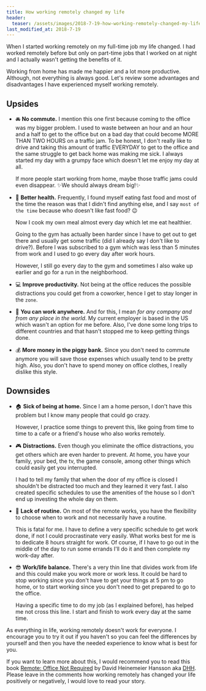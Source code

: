 ```yaml
---
title: How working remotely changed my life
header:
  teaser: /assets/images/2018-7-19-how-working-remotely-changed-my-life.jpg
last_modified_at: 2018-7-19
---
```


When I started working remotely on my full-time job my life changed. I had worked remotely before but only on part-time jobs that I worked on at night and I actually wasn't getting the benefits of it.

Working from home has made me happier and a lot more productive. Although, not everything is always good. Let's review some advantages and disadvantages I have experienced myself working remotely.

## Upsides
- :oncoming_automobile: **No commute.** I mention this one first because coming to the office was my bigger problem. I used to waste between an hour and an hour and a half to get to the office but on a bad day that could become MORE THAN TWO HOURS on a traffic jam. To be honest, I don't really like to drive and taking this amount of traffic EVERYDAY to get to the office and the same struggle to get back home was making me sick. I always started my day with a grumpy face which doesn't let me enjoy my day at all.

  If more people start working from home, maybe those traffic jams could even disappear.
  :sparkles:We should always dream big!:sparkles:

- :apple: **Better health.** Frequently, I found myself eating fast food and most of the time the reason was that I didn't find anything else, and I say `most of the time` because who doesn't like fast food? :wink:

  Now I cook my own meal almost every day which let me eat healthier.
  
  Going to the gym has actually been harder since I have to get out to get there and usually get some traffic (did I already say I don't like to drive?). Before I was subscribed to a gym which was less than 5 minutes from work and I used to go every day after work hours.
  
  However, I still go every day to the gym and sometimes I also wake up earlier and go for a run in the neighborhood.

- :computer: **Improve productivity.** Not being at the office reduces the possible distractions you could get from a coworker, hence I get to stay longer in the `zone`.

- :palm_tree: **You can work anywhere.** And for this, I mean *for any company and from any place in the world*. My current employer is based in the US which wasn't an option for me before. Also, I've done some long trips to different countries and that hasn't stopped me to keep getting things done.

- :moneybag: **More money in the piggy bank.** Since you don't need to commute anymore you will save those expenses which usually tend to be pretty high. Also, you don't have to spend money on office clothes, I really dislike this style.

## Downsides
- :house: **Sick of being at home.** Since I am a home person, I don't have this problem but I know many people that could go crazy.

  However, I practice some things to prevent this, like going from time to time to a cafe or a friend's house who also works remotely.

- :video_game: **Distractions.** Even though you eliminate the office distractions, you get others which are even harder to prevent. At home, you have your family, your bed, the tv, the game console, among other things which could easily get you interrupted.

  I had to tell my family that when the door of my office is closed I shouldn't be distracted too much and they learned it very fast. I also created specific schedules to use the amenities of the house so I don't end up investing the whole day on them.

- :date: **Lack of routine.** On most of the remote works, you have the flexibility to choose when to work and not necessarily have a routine.

  This is fatal for me. I have to define a very specific schedule to get work done, if not I could procrastinate very easily. What works best for me is to dedicate 8 hours straight for work. Of course, if I have to go out in the middle of the day to run some errands I'll do it and then complete my work-day after.

- :sunglasses: **Work/life balance.** There's a very thin line that divides work from life and this could make you work more or work less. It could be hard to stop working since you don't have to get your things at 5 pm to go home, or to start working since you don't need to get prepared to go to the office.

  Having a specific time to do my job (as I explained before), has helped me not cross this line. I start and finish to work every day at the same time.

As everything in life, working remotely doesn't work for everyone. I encourage you to try it out if you haven't so you can feel the differences by yourself and then you have the needed experience to know what is best for you.

If you want to learn more about this, I would recommend you to read this book [Remote: Office Not Required](https://www.amazon.com/Remote-Office-Required-Jason-Fried/dp/0804137501) by David Heinemeier Hansson aka [DHH](https://twitter.com/dhh). Please leave in the comments how working remotely has changed your life positively or negatively, I would love to read your story.